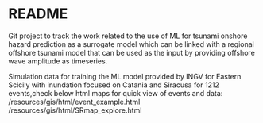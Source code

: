 # README 

Git project to track the work related to the use of ML for tsunami onshore hazard prediction as a surrogate model which can be linked with a regional offshore tsunami model that can be used as the input by providing offshore wave amplitude as timeseries.

Simulation data for training the ML model provided by INGV for Eastern Scicily with inundation focused on Catania and Siracusa for 1212 events,check below html maps for quick view of events and data:
/resources/gis/html/event_example.html
/resources/gis/html/SRmap_explore.html


